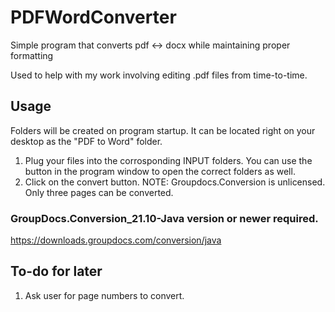 # PDFWordConverter
Simple program that converts pdf &lt;-> docx while maintaining proper formatting

Used to help with my work involving editing .pdf files from time-to-time.

## Usage
Folders will be created on program startup.  It can be located right on your desktop as the "PDF to Word" folder.
  1. Plug your files into the corrosponding INPUT folders.  You can use the button in the program window to open the correct folders as well.
  2. Click on the convert button.
      NOTE: Groupdocs.Conversion is unlicensed.  Only three pages can be converted.


### GroupDocs.Conversion_21.10-Java version or newer required.
https://downloads.groupdocs.com/conversion/java


## To-do for later
  1. Ask user for page numbers to convert.
